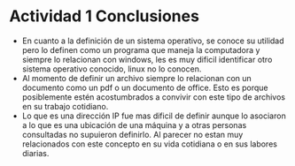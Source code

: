 # Actividad 1 Conclusiones

* En cuanto a la definición de un sistema operativo, se conoce su utilidad pero lo definen como un programa que maneja la computadora y siempre lo relacionan con windows, les es muy dificil identificar otro sistema operativo conocido, linux no lo conocen.
* Al momento de definir un archivo siempre lo relacionan con un documento como un pdf o un documento de office. Esto es porque posiblemente estén acostumbrados a convivir con este tipo de archivos en su trabajo cotidiano.
* Lo que es una dirección IP fue mas dificil de definir aunque lo asociaron a lo que es una ubicación de una máquina y a otras personas consultadas no supuieron definirlo. Al parecer no estan muy relacionados con este concepto en su vida cotidiana o en sus labores diarias.